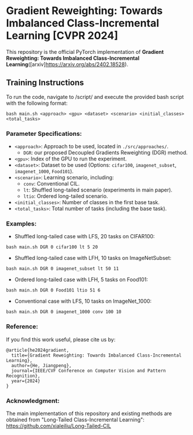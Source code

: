 # Gradient Reweighting: Towards Imbalanced Class-Incremental Learning [CVPR 2024] 

This repository is the official PyTorch implementation of **Gradient Reweighting: Towards Imbalanced Class-Incremental Learning**([arxiv]https://arxiv.org/abs/2402.18528).


## Training Instructions

To run the code, navigate to /script/ and execute the provided bash script with the following format:

```
bash main.sh <approach> <gpu> <dataset> <scenario> <initial_classes> <total_tasks>
```

### Parameter Specifications:

- `<approach>`: Approach to be used, located in `./src/approaches/`.
  - `DGR`: our proposed Decoupled Gradients Reweighting (DGR) method.
- `<gpu>`: Index of the GPU to run the experiment.
- `<dataset>`: Dataset to be used (Options: `cifar100`, `imagenet_subset`, `imagenet_1000`, `Food101`).
- `<scenario>`: Learning scenario, including:
  - `conv`: Conventional CIL.
  - `lt`: Shuffled long-tailed scenario (experiments in main paper).
  - `ltio`: Ordered long-tailed scenario.
- `<initial_classes>`: Number of classes in the first base task.
- `<total_tasks>`: Total number of tasks (including the base task).

### Examples:

- Shuffled long-tailed case with LFS, 20 tasks on CIFAR100:
```
bash main.sh DGR 0 cifar100 lt 5 20
```

- Shuffled long-tailed case with LFH, 10 tasks on ImageNetSubset:
```
bash main.sh DGR 0 imagenet_subset lt 50 11
```

- Ordered long-tailed case with LFH, 5 tasks on Food101:
```
bash main.sh DGR 0 Food101 ltio 51 6
```

- Conventional case with LFS, 10 tasks on ImageNet_1000:
```
bash main.sh DGR 0 imagenet_1000 conv 100 10
```

### Reference:
If you find this work useful, please cite us by: 
```
@article{he2024gradient,
  title={Gradient Reweighting: Towards Imbalanced Class-Incremental Learning},
  author={He, Jiangpeng},
  journal={IEEE/CVF Conference on Computer Vision and Pattern Recognition},
  year={2024}
}
```


### Acknowledgment:
The main implementation of this repository and existing methods are obtained from "Long-Tailed Class-Incremental Learning": https://github.com/xialeiliu/Long-Tailed-CIL
